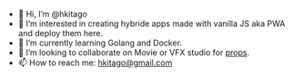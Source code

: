 - 👋 Hi, I’m @hkitago
- 👀 I’m interested in creating hybride apps made with vanilla JS aka PWA and deploy them here.
- 🌱 I’m currently learning Golang and Docker.
- 💞️ I’m looking to collaborate on Movie or VFX studio for [props](https://screenprops.tumblr.com).
- 📫 How to reach me: hkitago@gmail.com

<!---
hkitago/hkitago is a ✨ special ✨ repository because its `README.md` (this file) appears on your GitHub profile.
You can click the Preview link to take a look at your changes.
--->

